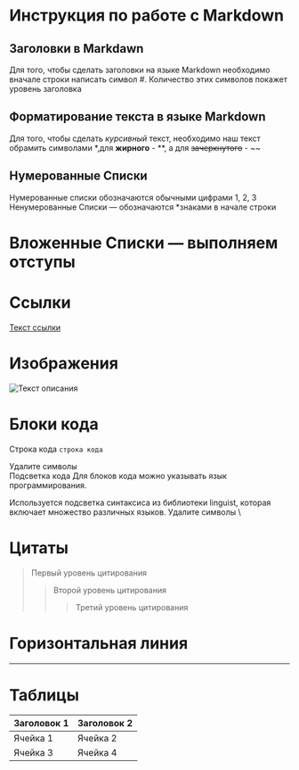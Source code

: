 # Инструкция по работе с Markdown

## Заголовки в Markdawn
Для того, чтобы сделать заголовки на языке Markdown необходимо вначале строки
написать символ *#*. Количество этих символов покажет уровень заголовка 

## Форматирование текста в языке Markdown
Для того, чтобы сделать *курсивный* текст, необходимо наш текст обрамить символами *,для **жирного** - **, а для ~~зачеркнутого~~ - ~~

## Нумерованные Списки 
Нумерованные списки обозначаются обычными цифрами 1, 2, 3
Ненумерованные Списки — обозначаются *знаками в начале строки

# Вложенные Списки — выполняем отступы

# Ссылки
[Текст ссылки](https://www.example.com)

# Изображения 
![Текст описания](https://www.example.com/image.jpg)

# Блоки кода
Строка кода `строка кода`

Удалите символы \
Подсветка кода
Для блоков кода можно указывать язык программирования.

Используется подсветка синтаксиса из библиотеки linguist, которая включает множество различных языков.
Удалите символы \

# Цитаты
> Первый уровень цитирования
>> Второй уровень цитирования
>>> Третий уровень цитирования

# Горизонтальная линия
---

# Таблицы
| Заголовок 1 | Заголовок 2 |
| ----------- | ----------- |
| Ячейка 1    | Ячейка 2   |
| Ячейка 3    | Ячейка 4   |